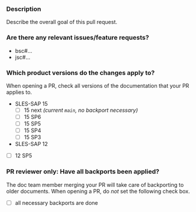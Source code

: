 ### Description

Describe the overall goal of this pull request.


### Are there any relevant issues/feature requests?

* bsc#...
* jsc#...


### Which product versions do the changes apply to?

When opening a PR, check all versions of the documentation that your PR applies to.

- SLES-SAP 15
  - [ ] 15 next *(current `main`, no backport necessary)*
  - [ ] 15 SP6
  - [ ] 15 SP5
  - [ ] 15 SP4
  - [ ] 15 SP3
 - SLES-SAP 12
  - [ ] 12 SP5 

### PR reviewer only: Have all backports been applied?

The doc team member merging your PR will take care of backporting to older documents.
When opening a PR, do *not* set the following check box.

- [ ] all necessary backports are done
